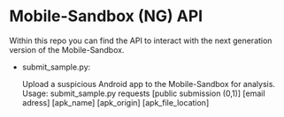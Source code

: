 Mobile-Sandbox (NG) API
=======================

Within this repo you can find the API to interact with the next generation version of the Mobile-Sandbox.

* submit_sample.py:
   
   Upload a suspicious Android app to the Mobile-Sandbox for analysis.
   Usage: submit_sample.py requests [public submission (0,1)] [email adress] [apk_name] [apk_origin] [apk_file_location]

